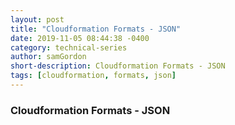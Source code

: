 ```yaml
---
layout: post
title: "Cloudformation Formats - JSON"
date: 2019-11-05 08:44:38 -0400
category: technical-series
author: samGordon
short-description: Cloudformation Formats - JSON
tags: [cloudformation, formats, json]
---
```


### Cloudformation Formats - JSON
